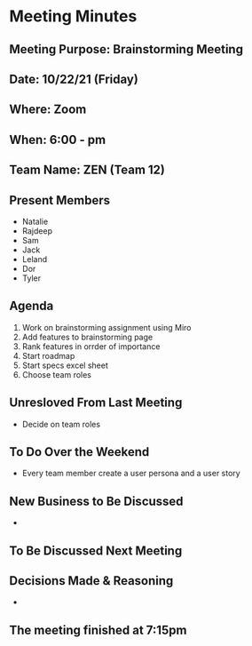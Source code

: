 # Meeting Minutes
## Meeting Purpose: Brainstorming Meeting
## Date: 10/22/21 (Friday)
## Where: Zoom
## When: 6:00 -  pm
## Team Name: ZEN (Team 12)

## Present Members
- Natalie
- Rajdeep
- Sam
- Jack
- Leland
- Dor
- Tyler

## Agenda
1. Work on brainstorming assignment using Miro
2. Add features to brainstorming page
3. Rank features in orrder of importance
4. Start roadmap
5. Start specs excel sheet
6. Choose team roles

## Unresloved From Last Meeting
- Decide on team roles

## To Do Over the Weekend
- Every team member create a user persona and a user story


## New Business to Be Discussed
- 

## To Be Discussed Next Meeting


## Decisions Made & Reasoning
- 

## The meeting finished at 7:15pm


